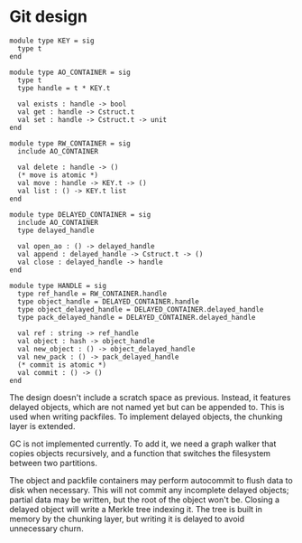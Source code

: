 # Git design

```
module type KEY = sig
  type t
end

module type AO_CONTAINER = sig
  type t
  type handle = t * KEY.t

  val exists : handle -> bool
  val get : handle -> Cstruct.t
  val set : handle -> Cstruct.t -> unit
end

module type RW_CONTAINER = sig
  include AO_CONTAINER

  val delete : handle -> ()
  (* move is atomic *)
  val move : handle -> KEY.t -> ()
  val list : () -> KEY.t list
end

module type DELAYED_CONTAINER = sig
  include AO_CONTAINER
  type delayed_handle

  val open_ao : () -> delayed_handle
  val append : delayed_handle -> Cstruct.t -> ()
  val close : delayed_handle -> handle
end

module type HANDLE = sig
  type ref_handle = RW_CONTAINER.handle
  type object_handle = DELAYED_CONTAINER.handle
  type object_delayed_handle = DELAYED_CONTAINER.delayed_handle
  type pack_delayed_handle = DELAYED_CONTAINER.delayed_handle

  val ref : string -> ref_handle
  val object : hash -> object_handle
  val new_object : () -> object_delayed_handle
  val new_pack : () -> pack_delayed_handle
  (* commit is atomic *)
  val commit : () -> ()
end

```

The design doesn't include a scratch space as previous.
Instead, it features delayed objects, which are not named yet but can be appended to.
This is used when writing packfiles.
To implement delayed objects, the chunking layer is extended.

GC is not implemented currently.
To add it, we need a graph walker that copies objects recursively,
and a function that switches the filesystem between two partitions.

The object and packfile containers may perform autocommit to flush data to disk
when necessary.  This will not commit any incomplete delayed objects; partial
data may be written, but the root of the object won't be.
Closing a delayed object will write a Merkle tree indexing it.
The tree is built in memory by the chunking layer, but writing it is delayed
to avoid unnecessary churn.

